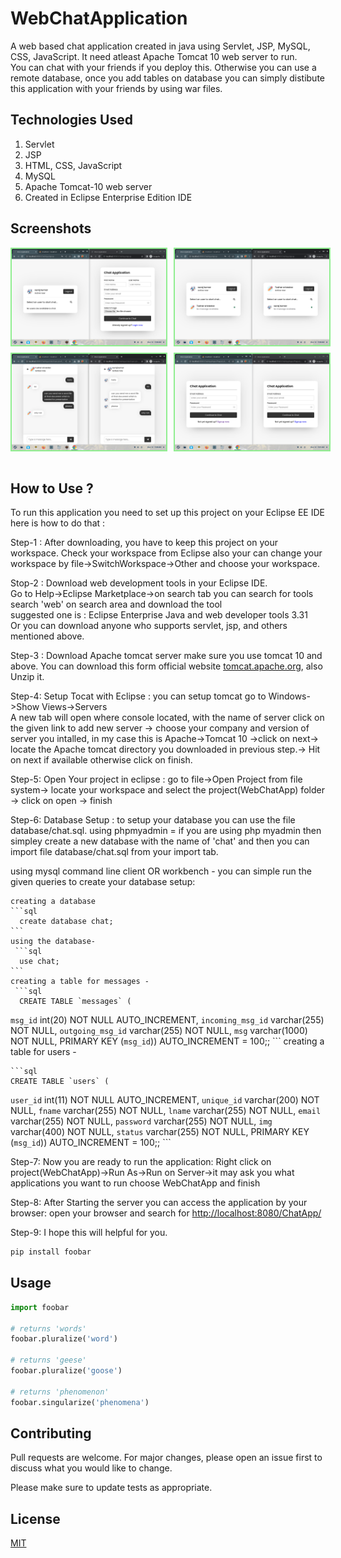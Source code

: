 # WebChatApplication

A web based chat application created in java using Servlet, JSP, MySQL, CSS, JavaScript. It need atleast Apache Tomcat 10 web server to run.<br>
You can chat with your friends if you deploy this. Otherwise you can use a remote database, once you add tables on database you can simply distibute this application with your friends by using war files. 

## Technologies Used 
  1. Servlet 
  2. JSP
  3. HTML, CSS, JavaScript
  4. MySQL
  5. Apache Tomcat-10 web server
  6. Created in Eclipse Enterprise Edition IDE

## Screenshots

<div style="display: flex;flex-direction: column; grid-gap: 10px;">
    <div style="display: flex; grid-gap: 10px;">
        <img src="src/main/webapp/images/ch1.png" alt="screenshots" width="49%" style="border: 2px solid lightgreen"/>
        <img src="src/main/webapp/images/ch2.png" alt="screenshots" width="49%" style="border: 2px solid lightgreen"/>
    </div>
    <div style="display: flex; grid-gap: 10px;">
        <img src="src/main/webapp/images/ch3.png" alt="screenshots" width="49%" style="border: 2px solid lightgreen"/>
        <img src="src/main/webapp/images/ch4.png" alt="screenshots" width="49%" style="border: 2px solid lightgreen"/>
    </div>
</div>
<br>

## How to Use ?
  To run this application you need to set up this project on your Eclipse EE IDE here is how to do that : 

  Step-1 : After downloading, you have to keep this project on your workspace. Check your workspace from Eclipse also your can change your workspace by 
   file->SwitchWorkspace->Other
   and choose your workspace.

  Stop-2 : Download web development tools in your Eclipse IDE.<br>
   Go to  Help->Eclipse Marketplace->on search tab you can search for tools search 'web' on search area and download the tool <br>
          suggested one is : Eclipse Enterprise Java and web developer tools 3.31<br>
          Or you can download anyone who supports servlet, jsp, and others mentioned above.

 Step-3 : Download Apache tomcat server make sure you use tomcat 10 and above. You can download this form official website [tomcat.apache.org](https://tomcat.apache.org/download-10.cgi), also Unzip it.

Step-4: Setup Tocat with Eclipse : you can setup tomcat go to Windows->Show Views->Servers<br>
A new tab will open where console located, with the name of server click on the given link to add new server -> choose your company and version of server you intalled, in my case this is Apache->Tomcat 10 ->click on next-> locate the Apache tomcat directory you downloaded in previous step.-> Hit on next if available otherwise click on finish.

Step-5: Open Your project in eclipse : 
     go to file->Open Project from file system-> locate your workspace and select the project(WebChatApp) folder -> click on open -> finish

Step-6: Database Setup : to setup your database you can use the file database/chat.sql.
  using phpmyadmin = if you are using php myadmin then simpley create a new database with the name of 'chat' and then you can import file database/chat.sql from your import tab.
  
  using mysql command line client OR workbench - 
   you can simple run the given queries to create your database setup: 
    
    creating a database
    ```sql
      create database chat;
    ```
    using the database- 
     ```sql
      use chat;
    ```
    creating a table for messages - 
     ```sql
      CREATE TABLE `messages` (
  `msg_id` int(20) NOT NULL AUTO_INCREMENT,
  `incoming_msg_id` varchar(255) NOT NULL,
  `outgoing_msg_id` varchar(255) NOT NULL,
  `msg` varchar(1000) NOT NULL,
   PRIMARY KEY (`msg_id`)) AUTO_INCREMENT = 100;;
    ``` 
    creating a table for users - 
    
    ```sql
    CREATE TABLE `users` (
  `user_id` int(11) NOT NULL AUTO_INCREMENT,
  `unique_id` varchar(200) NOT NULL,
  `fname` varchar(255) NOT NULL,
  `lname` varchar(255) NOT NULL,
  `email` varchar(255) NOT NULL,
  `password` varchar(255) NOT NULL,
  `img` varchar(400) NOT NULL,
  `status` varchar(255) NOT NULL,
 PRIMARY KEY (`msg_id`)) AUTO_INCREMENT = 100;;
    ```
    
  
Step-7: Now you are ready to run the application: Right click on project(WebChatApp)->Run As->Run on Server->it may ask you what applications you want to run choose  WebChatApp and finish
 
Step-8: After Starting the server you can access the application by your browser: open your browser and search for [http://localhost:8080/ChatApp/](/)

Step-9: I hope this will helpful for you.
```bash
pip install foobar
```

## Usage

```python
import foobar

# returns 'words'
foobar.pluralize('word')

# returns 'geese'
foobar.pluralize('goose')

# returns 'phenomenon'
foobar.singularize('phenomena')
```

## Contributing

Pull requests are welcome. For major changes, please open an issue first
to discuss what you would like to change.

Please make sure to update tests as appropriate.

## License

[MIT](https://choosealicense.com/licenses/mit/)
